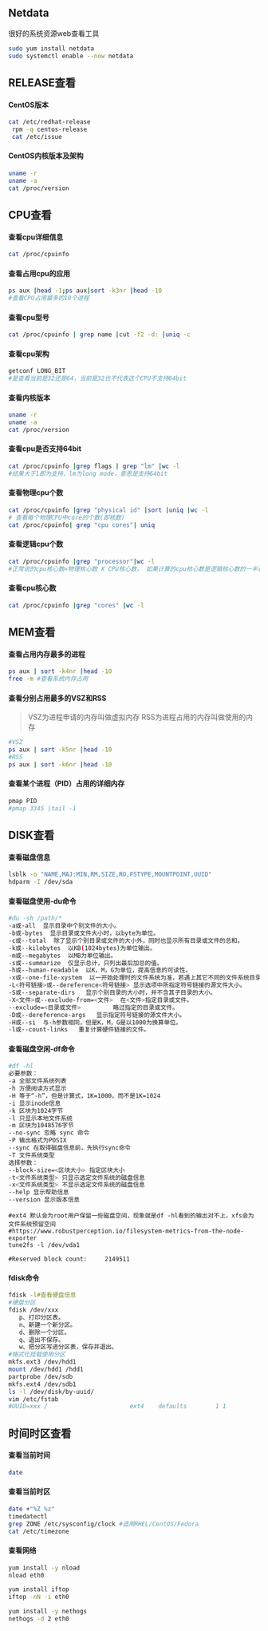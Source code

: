 ## Netdata

很好的系统资源web查看工具
```bash
sudo yum install netdata
sudo systemctl enable --now netdata
```

## RELEASE查看
#### CentOS版本
```bash
cat /etc/redhat-release
 rpm -q centos-release
 cat /etc/issue
```
#### CentOS内核版本及架构
```bash
uname -r
uname -a
cat /proc/version
```
## CPU查看
#### 查看cpu详细信息
```bash
cat /proc/cpuinfo
```
#### 查看占用cpu的应用
```bash
ps aux |head -1;ps aux|sort -k3nr |head -10
#查看CPU占用最多的10个进程
```
#### 查看cpu型号
```bash
cat /proc/cpuinfo | grep name |cut -f2 -d: |uniq -c
```
#### 查看cpu架构
```bash
getconf LONG_BIT
#是查看当前是32还是64，当前是32也不代表这个CPU不支持64bit
```
#### 查看内核版本
```bash
uname -r
uname -a
cat /proc/version
```
#### 查看cpu是否支持64bit
```bash
cat /proc/cpuinfo |grep flags | grep "lm" |wc -l
#结果大于1即为支持，lm为long mode，意思是支持64bit
```
#### 查看物理cpu个数
```bash
cat /proc/cpuinfo |grep "physical id" |sort |uniq |wc -l
# 查看每个物理CPU中core的个数(即核数)
cat /proc/cpuinfo| grep "cpu cores"| uniq
```
#### 查看逻辑cpu个数
```bash
cat /proc/cpuinfo |grep "processor"|wc -l
#正常说的cpu核心数=物理核心数 X CPU核心数， 如果计算的cpu核心数是逻辑核心数的一半说明这款cpu支持并开启了ht（超线程技术）功能
```
#### 查看cpu核心数
```bash
cat /proc/cpuinfo |grep "cores" |wc -l
```
## MEM查看
#### 查看占用内存最多的进程
```bash
ps aux | sort -k4nr |head -10
free -m #查看系统内存占用
```
#### 查看分别占用最多的VSZ和RSS
> VSZ为进程申请的内存叫做虚拟内存
> RSS为进程占用的内存叫做使用的内存

```bash
#VSZ
ps aux | sort -k5nr |head -10
#RSS
ps aux | sort -k6nr |head -10
```
#### 查看某个进程（PID）占用的详细内存
```bash
pmap PID
#pmap 3345 |tail -1
```
## DISK查看

#### 查看磁盘信息
```bash
lsblk -o "NAME,MAJ:MIN,RM,SIZE,RO,FSTYPE,MOUNTPOINT,UUID"
hdparm -I /dev/sda
```

#### 查看磁盘使用-du命令
```bash
#du -sh /path/*
-a或-all  显示目录中个别文件的大小。   
-b或-bytes  显示目录或文件大小时，以byte为单位。   
-c或--total  除了显示个别目录或文件的大小外，同时也显示所有目录或文件的总和。
-k或--kilobytes  以KB(1024bytes)为单位输出。
-m或--megabytes  以MB为单位输出。   
-s或--summarize  仅显示总计，只列出最后加总的值。
-h或--human-readable  以K，M，G为单位，提高信息的可读性。
-x或--one-file-xystem  以一开始处理时的文件系统为准，若遇上其它不同的文件系统目录则略过。
-L<符号链接>或--dereference<符号链接> 显示选项中所指定符号链接的源文件大小。   
-S或--separate-dirs   显示个别目录的大小时，并不含其子目录的大小。
-X<文件>或--exclude-from=<文件>  在<文件>指定目录或文件。   
--exclude=<目录或文件>         略过指定的目录或文件。    
-D或--dereference-args   显示指定符号链接的源文件大小。   
-H或--si  与-h参数相同，但是K，M，G是以1000为换算单位。   
-l或--count-links   重复计算硬件链接的文件。  
```
#### 查看磁盘空闲-df命令
```bash
#df -hl
必要参数：
-a 全部文件系统列表
-h 方便阅读方式显示
-H 等于“-h”，但是计算式，1K=1000，而不是1K=1024
-i 显示inode信息
-k 区块为1024字节
-l 只显示本地文件系统
-m 区块为1048576字节
--no-sync 忽略 sync 命令
-P 输出格式为POSIX
--sync 在取得磁盘信息前，先执行sync命令
-T 文件系统类型
选择参数：
--block-size=<区块大小> 指定区块大小
-t<文件系统类型> 只显示选定文件系统的磁盘信息
-x<文件系统类型> 不显示选定文件系统的磁盘信息
--help 显示帮助信息
--version 显示版本信息
```

```
#ext4 默认会为root用户保留一些磁盘空间，现象就是df -hl看到的输出对不上，xfs会为文件系统预留空间
#https://www.robustperception.io/filesystem-metrics-from-the-node-exporter
tune2fs -l /dev/vda1

#Reserved block count:     2149511
```

#### fdisk命令
```bash
fdisk -l#查看硬盘信息
#硬盘分区
fdisk /dev/xxx
   p、打印分区表。
   n、新建一个新分区。
   d、删除一个分区。
   q、退出不保存。
   w、把分区写进分区表，保存并退出。
#格式化挂载使用分区
mkfs.ext3 /dev/hdd1
mount /dev/hdd1 /hdd1
partprobe /dev/sdb
mkfs.ext4 /dev/sdb1
ls -l /dev/disk/by-uuid/
vim /etc/fstab
#UUID=xxx /                       ext4    defaults        1 1
```

## 时间时区查看
#### 查看当前时间
```bash
date
```
#### 查看当前时区
```bash
date +"%Z %z"
timedatectl
grep ZONE /etc/sysconfig/clock #适用RHEL/CentOS/Fedora
cat /etc/timezone
```

#### 查看网络

```bash
yum install -y nload
nload eth0

yum install iftop
iftop -nN -i eth0

yum install -y nethogs
nethogs -d 2 eth0
```

